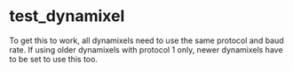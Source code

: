 # test_dynamixel

To get this to work, all dynamixels need to use the same protocol and baud rate. If using older dynamixels with protocol 1 only, newer dynamixels have to be set to use this too.
